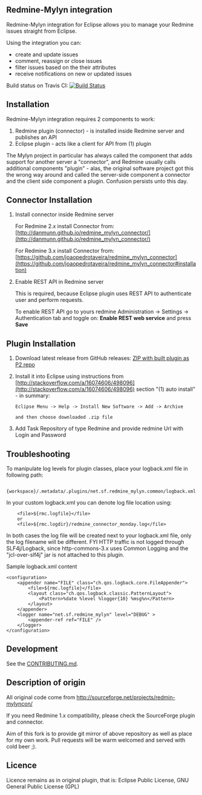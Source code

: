 
Redmine-Mylyn integration
-------------------------

Redmine-Mylyn integration for Eclipse allows you to manage your Redmine issues straight from Eclipse.

Using the integration you can:

* create and update issues
* comment, reassign or close issues
* filter issues based on the their attributes
* receive notifications on new or updated issues 

Build status on Travis CI:
[![Build Status](https://travis-ci.org/ljader/redmine-mylyn-plugin.svg)](https://travis-ci.org/ljader/redmine-mylyn-plugin)

Installation
-------------------------

Redmine-Mylyn integration requires 2 components to work:

1. Redmine plugin (connector) - is installed inside Redmine server and publishes an API
2. Eclipse plugin - acts like a client for API from (1) plugin

The Mylyn project in particular has always called the component that adds support for another server a "connector", 
and Redmine usually calls additional components "plugin" - alas, 
the original software project got this the wrong way around and called the server-side component a connector
and the client side component a plugin. Confusion persists unto this day.

Connector Installation
-------------------------

1. Install connector inside Redmine server
    
    For Redmine 2.x install Connector from:
    [http://danmunn.github.io/redmine_mylyn_connector/](http://danmunn.github.io/redmine_mylyn_connector/)
     
    For Redmine 3.x install Connector from:
    [https://github.com/joaopedrotaveira/redmine_mylyn_connector](https://github.com/joaopedrotaveira/redmine_mylyn_connector#installation)
     
2. Enable REST API in Redmine server

    This is required, because Eclipse plugin uses REST API to authenticate user and perform requests. 

    To enable REST API go to yours redmine Administration -> Settings -> Authentication tab and toggle on:
    **Enable REST web service** and press **Save**

Plugin Installation
-------------------------

1.  Download latest release from GitHub releases:
[ZIP with built plugin as P2 repo](https://github.com/YSavanier/redmine-mylyn-plugin/releases/0.5.2)

2.  Install it into Eclipse using instructions from [http://stackoverflow.com/a/16074606/498096](http://stackoverflow.com/a/16074606/498096) section "(1) auto install" - in summary:

		Eclipse Menu -> Help -> Install New Software -> Add -> Archive

		and then choose downloaded .zip file

3. Add Task Repository of type Redmine and provide redmine Url with Login and Password

Troubleshooting
-------------------------

To manipulate log levels for plugin classes, place your logback.xml file in following path:

		{workspace}/.metadata/.plugins/net.sf.redmine_mylyn.common/logback.xml

In your custom logback.xml you can denote log file location using:

		<file>${rmc.logfile}</file>
		or
		<file>${rmc.logdir}/redmine_connector_monday.log</file>
In both cases the log file will be created next to your logback.xml file, only the log filename will be different.
FYI HTTP traffic is not logged through SLF4j/Logback, since http-commons-3.x uses Common Logging
and the "jcl-over-slf4j" jar is not attached to this plugin.

Sample logback.xml content

	<configuration>
		<appender name="FILE" class="ch.qos.logback.core.FileAppender">
			<file>${rmc.logfile}</file>
			<layout class="ch.qos.logback.classic.PatternLayout">
				<Pattern>%date %level %logger{10} %msg%n</Pattern>
			</layout>
		</appender>
		<logger name="net.sf.redmine_mylyn" level="DEBUG" >
			<appender-ref ref="FILE" />
		</logger>
	</configuration>

Development
-------------------------

See the [CONTRIBUTING.md](CONTRIBUTING.md).

Description of origin
-------------------------

All original code come from http://sourceforge.net/projects/redmin-mylyncon/

If you need Redmine 1.x compatibility, please check the SourceForge plugin and connector.

Aim of this fork is to provide git mirror of above repository as well as place for my own work.
Pull requests will be warm welcomed and served with cold beer ;).

Licence
-------------------------
Licence remains as in original plugin, that is:
Eclipse Public License, GNU General Public License (GPL)
